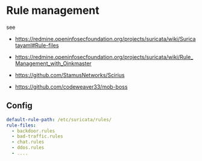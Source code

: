 # Rule management

see

* https://redmine.openinfosecfoundation.org/projects/suricata/wiki/Suricatayaml#Rule-files

* https://redmine.openinfosecfoundation.org/projects/suricata/wiki/Rule_Management_with_Oinkmaster

* https://github.com/StamusNetworks/Scirius

*  https://github.com/codeweaver33/mob-boss

## Config

``` yaml
default-rule-path: /etc/suricata/rules/
rule-files:
  - backdoor.rules
  - bad-traffic.rules
  - chat.rules
  - ddos.rules
  - ....
```
